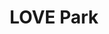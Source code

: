---
pid: LLP383
title: LOVE Park
location_transcription: 
zipcode: 
outside_phl: 
neighborhood: 
age: '9'
age_range: 6-13
instagram: 
image_file_name: LLP_383.jpg
proposal_transcription: 
topic: Philadelphia,Love
topic_summary: 0, 0
type: Sculpture Statue
keywords_other: love park, love statue
credit: Shanyla Washington
image_labels: 
twitter: 
facebook: 
permalink: "/monuments/llp383/"
layout: item-page
---